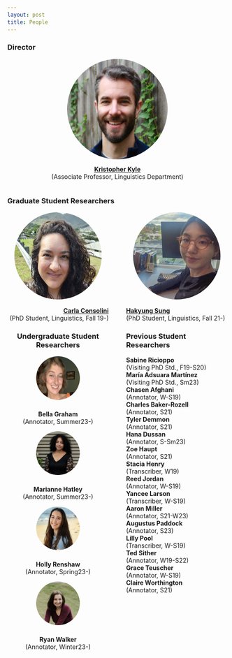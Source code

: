 ```yaml
---
layout: post
title: People
---
```


### Director

<div style="display: flex; flex-direction: column; align-items: center;">
  <div style="height: 230px; width: 230px; overflow: hidden; border-radius: 50%;">
    <img src="images/Kyle_Bio.jpg" style="height: 100%;">
  </div>
  <p style="text-align: center;">
    <a href="https://kristopherkyle.github.io/professional-webpage/" target="_blank">
      <strong>Kristopher Kyle</strong>
    </a><br>(Associate Professor, Linguistics Department)
  </p>
</div>

### Graduate Student Researchers

<div style="display: flex; justify-content: center;">
  <div style="flex: 1; padding-right: 20px; text-align: right;">
    <a href="https://www.carlaconsolini.com/" target="_blank">
      <div style="height: 200px; width: 200px; overflow: hidden; border-radius: 50%; margin: 0 auto;">
        <img src="images/carla.png" style="height: 100%;">
      </div>
    <br>
    <strong>Carla Consolini</strong>
    <br>
    </a>
    <span>(PhD Student, Linguistics, Fall 19-)</span>
  </div>
  <div style="flex: 1; padding-left: 20px; text-align: left;">
    <a href="https://hksung.github.io/" target="_blank">
      <div style="height: 200px; width: 200px; overflow: hidden; border-radius: 50%; margin: 0 auto;">
        <img src="images/hakyung_bio_pic.jpeg" style="height: 100%;">
      </div>
    <br>
    <strong>Hakyung Sung</strong>
    <br>
    </a>      
    <span>(PhD Student, Linguistics, Fall 21-)</span>
  </div>
</div>
<div style="display: flex;">
  <div style="flex: 1; padding-right: 20px; text-align: center;">
    <h3>Undergraduate Student Researchers</h3>
    <div style="display: flex; flex-direction: column; align-items: center;">
      <div style="height: 100px; width: 100px; overflow: hidden; border-radius: 50%; margin-bottom: 10px;">
        <img src="images/bg-edit.jpeg" style="height: 100%;">
      </div>
      <p style="text-align: center;">
        <strong>Bella Graham</strong><br>
        (Annotator, Summer23-)
      </p>
    </div>
    <div style="display: flex; flex-direction: column; align-items: center;">
      <div style="height: 100px; width: 100px; overflow: hidden; border-radius: 50%; margin-bottom: 10px;">
        <img src="images/mh-edit.png" style="height: 100%;">
      </div>
      <p style="text-align: center;">
        <strong>Marianne Hatley</strong><br>
        (Annotator, Summer23-)
      </p>      
    </div>
    <div style="display: flex; flex-direction: column; align-items: center;">
      <div style="height: 100px; width: 100px; overflow: hidden; border-radius: 50%; margin-bottom: 10px;">
        <img src="images/holly.jpg" style="height: 100%;">
      </div>
      <p style="text-align: center;">
        <strong>Holly Renshaw</strong><br>
        (Annotator, Spring23-)
      </p>
    </div>
    <div style="display: flex; flex-direction: column; align-items: center;">
      <div style="height: 100px; width: 100px; overflow: hidden; border-radius: 50%; margin-bottom: 10px;">
        <img src="images/ryan.jpg" style="height: 100%;">
      </div>
      <p style="text-align: center;">
        <strong>Ryan Walker</strong><br>
        (Annotator, Winter23-)
      </p>
    </div>
  </div>
  <div style="flex: 1; padding-left: 20px; text-align: left;">
    <h3>Previous Student Researchers</h3>
    <p>
      <strong>Sabine Ricioppo</strong><br>
      (Visiting PhD Std., F19-S20)<br>
      <strong>María Adsuara Martínez</strong><br>
      (Visiting PhD Std., Sm23)<br>
      <strong>Chasen Afghani</strong><br>
      (Annotator, W-S19)<br>
      <strong>Charles Baker-Rozell</strong><br>
      (Annotator, S21)<br>
      <strong>Tyler Demmon</strong><br>
      (Annotator, S21)<br>
      <strong>Hana Dussan</strong><br>
      (Annotator, S-Sm23)<br>
      <strong>Zoe Haupt</strong><br>
      (Annotator, S21)<br>
      <strong>Stacia Henry</strong><br>
      (Transcriber, W19)<br>
      <strong>Reed Jordan</strong><br>
      (Annotator, W-S19)<br>
      <strong>Yancee Larson</strong><br>
      (Transcriber, W-S19)<br>
      <strong>Aaron Miller</strong><br>
      (Annotator, S21-W23)<br>
      <strong>Augustus Paddock</strong><br>
      (Annotator, S23)<br> 
      <strong>Lilly Pool</strong><br>
      (Transcriber, W-S19)<br>
      <strong>Ted Sither</strong><br>
      (Annotator, W19-S22)<br>
      <strong>Grace Teuscher</strong><br> 
      (Annotator, W-S19)<br>
      <strong>Claire Worthington</strong><br> 
      (Annotator, S21)<br>
    </p>
  </div>
</div>
